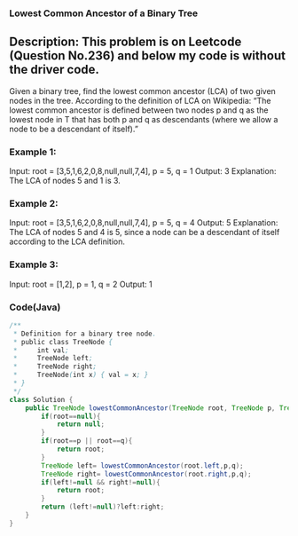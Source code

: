 ### Lowest Common Ancestor of a Binary Tree
## Description: This problem is on Leetcode (Question No.236) and below my code is without the driver code. 
Given a binary tree, find the lowest common ancestor (LCA) of two given nodes in the tree.
According to the definition of LCA on Wikipedia: “The lowest common ancestor is defined between two nodes p and q as the lowest node in T that has both p and q as descendants (where we allow a node to be a descendant of itself).”

### Example 1:
Input: root = [3,5,1,6,2,0,8,null,null,7,4], p = 5, q = 1
Output: 3
Explanation: The LCA of nodes 5 and 1 is 3.

### Example 2:
Input: root = [3,5,1,6,2,0,8,null,null,7,4], p = 5, q = 4
Output: 5
Explanation: The LCA of nodes 5 and 4 is 5, since a node can be a descendant of itself according to the LCA definition.

### Example 3:
Input: root = [1,2], p = 1, q = 2
Output: 1
### Code(Java)
``` java
/**
 * Definition for a binary tree node.
 * public class TreeNode {
 *     int val;
 *     TreeNode left;
 *     TreeNode right;
 *     TreeNode(int x) { val = x; }
 * }
 */
class Solution {
    public TreeNode lowestCommonAncestor(TreeNode root, TreeNode p, TreeNode q) {
        if(root==null){
            return null;
        }
        if(root==p || root==q){
            return root;
        }
        TreeNode left= lowestCommonAncestor(root.left,p,q);
        TreeNode right= lowestCommonAncestor(root.right,p,q);
        if(left!=null && right!=null){
            return root;
        }
        return (left!=null)?left:right;
    }
}
```
